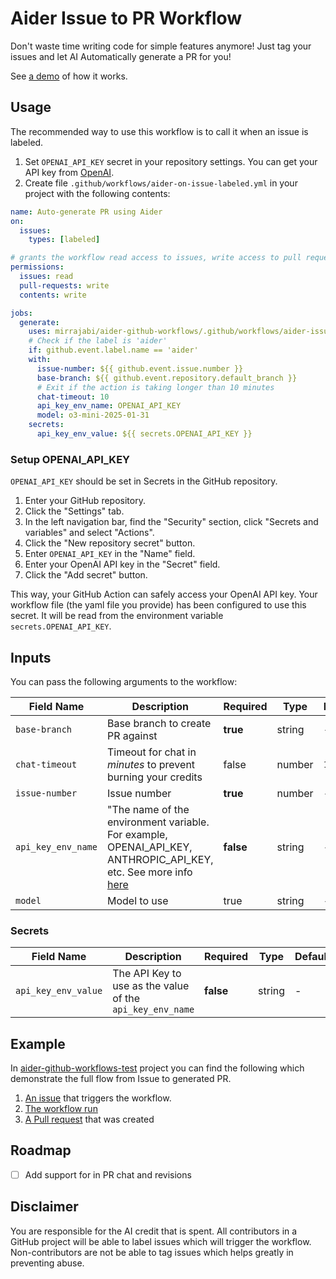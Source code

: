 # Aider Issue to PR Workflow

Don't waste time writing code for simple features anymore! Just tag your issues and let AI Automatically generate a PR for you!

See [a demo](#example) of how it works.

## Usage

The recommended way to use this workflow is to call it when an issue is labeled.

1. Set `OPENAI_API_KEY` secret in your repository settings. You can get your API key from [OpenAI](https://platform.openai.com/api-keys).
1. Create file `.github/workflows/aider-on-issue-labeled.yml` in your project with the following contents:

```yaml
name: Auto-generate PR using Aider
on:
  issues:
    types: [labeled]

# grants the workflow read access to issues, write access to pull requests, and write access to the repository's contents
permissions:
  issues: read
  pull-requests: write
  contents: write

jobs:
  generate:
    uses: mirrajabi/aider-github-workflows/.github/workflows/aider-issue-to-pr.yml@v1.0.0
    # Check if the label is 'aider'
    if: github.event.label.name == 'aider'
    with:
      issue-number: ${{ github.event.issue.number }}
      base-branch: ${{ github.event.repository.default_branch }}
      # Exit if the action is taking longer than 10 minutes
      chat-timeout: 10
      api_key_env_name: OPENAI_API_KEY
      model: o3-mini-2025-01-31
    secrets: 
      api_key_env_value: ${{ secrets.OPENAI_API_KEY }}

```

### Setup OPENAI_API_KEY

`OPENAI_API_KEY` should be set in Secrets in the GitHub repository.

1. Enter your GitHub repository.
2. Click the "Settings" tab.
3. In the left navigation bar, find the "Security" section, click "Secrets and variables" and select "Actions".
4. Click the "New repository secret" button.
5. Enter `OPENAI_API_KEY` in the "Name" field.
6. Enter your OpenAI API key in the "Secret" field.
7. Click the "Add secret" button.

This way, your GitHub Action can safely access your OpenAI API key. Your workflow file (the yaml file you provide) has been configured to use this secret. It will be read from the environment variable `secrets.OPENAI_API_KEY`.

## Inputs

You can pass the following arguments to the workflow:

| Field Name     | Description                                                   | Required | Type    | Default                  |
|-----------------|---------------------------------------------------------------|----------|---------|--------------------------|
| `base-branch`     | Base branch to create PR against                               | **true**     | string  | -                        |
| `chat-timeout`    | Timeout for chat in *minutes* to prevent burning your credits    | false    | number  | `10`                       |
| `issue-number`    | Issue number                                                  | **true**     | number  | -                        |
| `api_key_env_name`   | "The name of the environment variable. For example, OPENAI_API_KEY, ANTHROPIC_API_KEY, etc. See more info [here](https://aider.chat/docs/llms.html)       | **false** | string  | -                        |
| `model`           | Model to use                                                  | true    | string  | -    |

### Secrets

| Field Name     | Description                                                   | Required | Type    | Default                  |
|-----------------|---------------------------------------------------------------|----------|---------|--------------------------|
| `api_key_env_value` | The API Key to use as the value of the `api_key_env_name`   | **false** | string  | -  |

## Example

In [aider-github-workflows-test](https://github.com/mirrajabi/aider-github-workflows-test/issues) project you can find the following which demonstrate the full flow from Issue to generated PR.

1. [An issue](https://github.com/mirrajabi/aider-github-workflows-test/issues/1) that triggers the workflow.
1. [The workflow run](https://github.com/mirrajabi/aider-github-workflows-test/actions/runs/7365235652)
1. [A Pull request](https://github.com/mirrajabi/aider-github-workflows-test/pull/2) that was created

## Roadmap

- [ ] Add support for in PR chat and revisions

## Disclaimer

You are responsible for the AI credit that is spent. All contributors in a GitHub project will be able to label issues which will trigger the workflow. Non-contributors are not be able to tag issues which helps greatly in preventing abuse.

